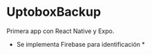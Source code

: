 # UptoboxBackup

Primera app con React Native y Expo.

* Se implementa Firebase para identificación *
